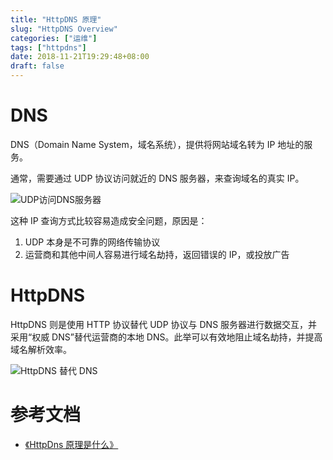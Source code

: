 ```yaml
---
title: "HttpDNS 原理"
slug: "HttpDNS Overview"
categories: ["运维"]
tags: ["httpdns"]
date: 2018-11-21T19:29:48+08:00
draft: false
---
```


# DNS

DNS（Domain Name System，域名系统），提供将网站域名转为 IP 地址的服务。

通常，需要通过 UDP 协议访问就近的 DNS 服务器，来查询域名的真实 IP。

![UDP访问DNS服务器](http://misc.linkedkeeper.com/misc/img/blog/201707/linkedkeeper0_d6ffa75c-1cf0-4b5e-94af-1da37e3af9a4.jpg)

这种 IP 查询方式比较容易造成安全问题，原因是：

1. UDP 本身是不可靠的网络传输协议
2. 运营商和其他中间人容易进行域名劫持，返回错误的 IP，或投放广告

# HttpDNS

HttpDNS 则是使用 HTTP 协议替代 UDP 协议与 DNS 服务器进行数据交互，并采用“权威 DNS”替代运营商的本地 DNS。此举可以有效地阻止域名劫持，并提高域名解析效率。

![HttpDNS 替代 DNS](http://misc.linkedkeeper.com/misc/img/blog/201707/linkedkeeper0_430832a1-fa08-4475-9eff-f19c4c1e99eb.jpg)


# 参考文档

* [《HttpDns 原理是什么》](http://www.linkedkeeper.com/171.html)